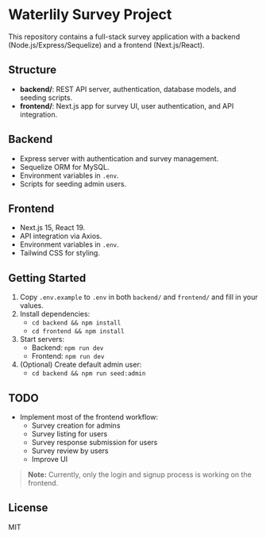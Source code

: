 # Waterlily Survey Project

This repository contains a full-stack survey application with a backend (Node.js/Express/Sequelize) and a frontend (Next.js/React).

## Structure

- **backend/**: REST API server, authentication, database models, and seeding scripts.
- **frontend/**: Next.js app for survey UI, user authentication, and API integration.

## Backend

- Express server with authentication and survey management.
- Sequelize ORM for MySQL.
- Environment variables in `.env`.
- Scripts for seeding admin users.

## Frontend

- Next.js 15, React 19.
- API integration via Axios.
- Environment variables in `.env`.
- Tailwind CSS for styling.

## Getting Started

1. Copy `.env.example` to `.env` in both `backend/` and `frontend/` and fill in your values.
2. Install dependencies:
   - `cd backend && npm install`
   - `cd frontend && npm install`
3. Start servers:
   - Backend: `npm run dev`
   - Frontend: `npm run dev`
4. (Optional) Create default admin user:
    - `cd backend && npm run seed:admin`

## TODO

- Implement most of the frontend workflow:
  - Survey creation for admins
  - Survey listing for users
  - Survey response submission for users
  - Survey review by users
  - Improve UI

> **Note:** Currently, only the login and signup process is working on the frontend.

## License

MIT